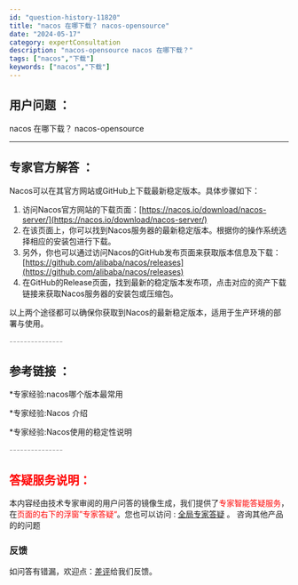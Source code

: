 ```yaml
---
id: "question-history-11820"
title: "nacos 在哪下载？ nacos-opensource"
date: "2024-05-17"
category: expertConsultation
description: "nacos-opensource nacos 在哪下载？"
tags: ["nacos","下载"]
keywords: ["nacos","下载"]
---
```


## 用户问题 ： 
 nacos 在哪下载？ nacos-opensource 

---------------
## 专家官方解答 ：

Nacos可以在其官方网站或GitHub上下载最新稳定版本。具体步骤如下：

1. 访问Nacos官方网站的下载页面：[https://nacos.io/download/nacos-server/](https://nacos.io/download/nacos-server/)
2. 在该页面上，你可以找到Nacos服务器的最新稳定版本。根据你的操作系统选择相应的安装包进行下载。
3. 另外，你也可以通过访问Nacos的GitHub发布页面来获取版本信息及下载：[https://github.com/alibaba/nacos/releases](https://github.com/alibaba/nacos/releases)
4. 在GitHub的Release页面，找到最新的稳定版本发布项，点击对应的资产下载链接来获取Nacos服务器的安装包或压缩包。

以上两个途径都可以确保你获取到Nacos的最新稳定版本，适用于生产环境的部署与使用。


<font color="#949494">---------------</font> 


## 参考链接 ：

*专家经验:nacos哪个版本最常用 
 
 *专家经验:Nacos 介绍 
 
 *专家经验:Nacos使用的稳定性说明 


 <font color="#949494">---------------</font> 
 


## <font color="#FF0000">答疑服务说明：</font> 

本内容经由技术专家审阅的用户问答的镜像生成，我们提供了<font color="#FF0000">专家智能答疑服务</font>，在<font color="#FF0000">页面的右下的浮窗”专家答疑“</font>。您也可以访问 : [全局专家答疑](https://opensource.alibaba.com/chatBot) 。 咨询其他产品的的问题

### 反馈
如问答有错漏，欢迎点：[差评](https://ai.nacos.io/user/feedbackByEnhancerGradePOJOID?enhancerGradePOJOId=13808)给我们反馈。
